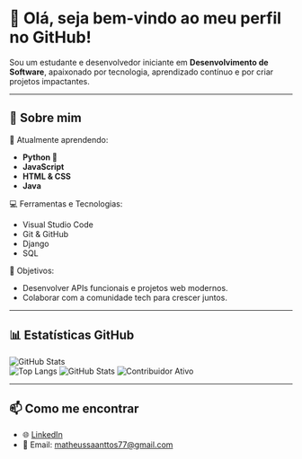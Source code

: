 # 👋 Olá, seja bem-vindo ao meu perfil no GitHub!  

Sou um estudante e desenvolvedor iniciante em **Desenvolvimento de Software**, apaixonado por tecnologia, aprendizado contínuo e por criar projetos impactantes.

---

## 🚀 Sobre mim
🌱 Atualmente aprendendo:  
- **Python 🐍**  
- **JavaScript**  
- **HTML & CSS**
- **Java** 

💻 Ferramentas e Tecnologias:  
- Visual Studio Code  
- Git & GitHub  
- Django  
- SQL  

🎯 Objetivos:  
- Desenvolver APIs funcionais e projetos web modernos.  
- Colaborar com a comunidade tech para crescer juntos.  

---

## 📊 Estatísticas GitHub  

![GitHub Stats](https://github-readme-stats.vercel.app/api?username=matheussantosdev13&show_icons=true&theme=radical)  
![Top Langs](https://github-readme-stats.vercel.app/api/top-langs/?username=matheussantosdev13&layout=compact&theme=radical)
![GitHub Stats](https://github-readme-stats.vercel.app/api?username=matheussantosdev13&show_icons=true&theme=dark)
![Contribuidor Ativo](https://img.shields.io/badge/contribuidor-ativo-brightgreen)




---

## 📫 Como me encontrar  
- 🌐 [LinkedIn](https://linkedin.com/in/matheussantos-tech)  
- 📧 Email: matheussaanttos77@gmail.com
